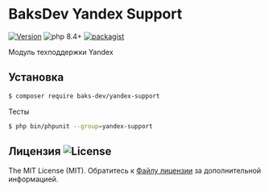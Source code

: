 # BaksDev Yandex Support

[![Version](https://img.shields.io/badge/version-7.2.16-blue)](https://github.com/baks-dev/yandex-support/releases)
![php 8.4+](https://img.shields.io/badge/php-min%208.4-red.svg)
[![packagist](https://img.shields.io/badge/packagist-green)](https://packagist.org/packages/baks-dev/yandex-support)

Модуль техподдержки Yandex

## Установка

``` bash
$ composer require baks-dev/yandex-support
```

Тесты

``` bash
$ php bin/phpunit --group=yandex-support
```

## Лицензия ![License](https://img.shields.io/badge/MIT-green)

The MIT License (MIT). Обратитесь к [Файлу лицензии](LICENSE.md) за дополнительной информацией.

